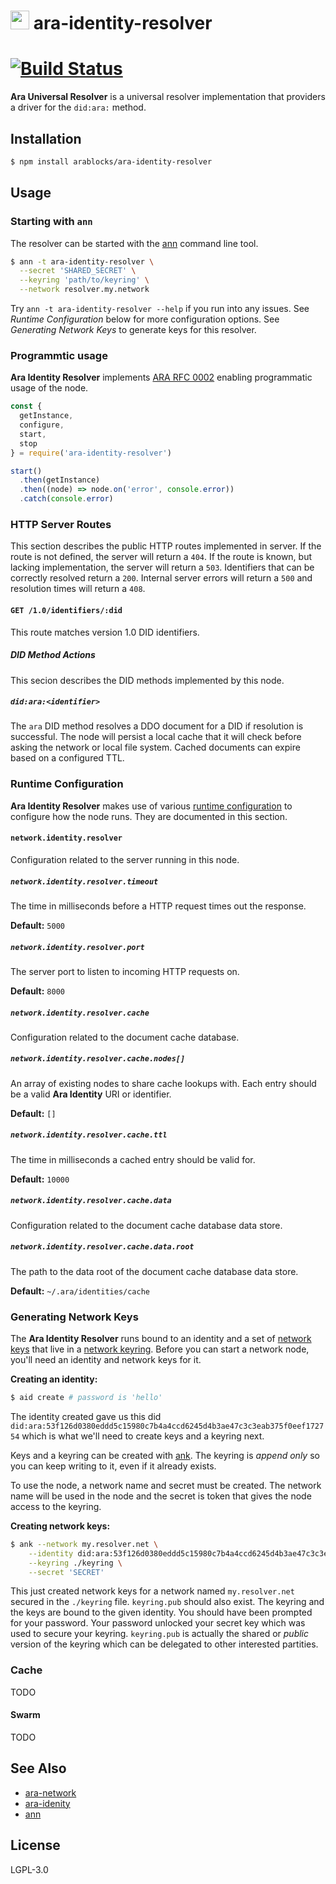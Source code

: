 <img src="https://github.com/AraBlocks/docs/blob/master/ara.png" width="30" height="30" /> ara-identity-resolver
=====================

[![Build Status](https://travis-ci.com/AraBlocks/ara-identity-resolver.svg?token=Ty4yTmKT8aELetQd1xZp&branch=master)](https://travis-ci.com/AraBlocks/ara-identity-resolver)
==============================

**Ara Universal Resolver** is a universal resolver implementation that
providers a driver for the `did:ara:` method.

## Installation

```sh
$ npm install arablocks/ara-identity-resolver
```

## Usage

### Starting with `ann`

The resolver can be started with the
[ann](https://github.com/arablocks/ara-network#ara-network-node1)
command line tool.

```sh
$ ann -t ara-identity-resolver \
  --secret 'SHARED_SECRET' \
  --keyring 'path/to/keyring' \
  --network resolver.my.network
```

Try `ann -t ara-identity-resolver --help` if you run into any issues.
See _Runtime Configuration_ below for more configuration options. See
_Generating Network Keys_ to generate keys for this resolver.

### Programmtic usage

**Ara Identity Resolver** implements [ARA RFC
0002](https://github.com/AraBlocks/rfcs/blob/master/text/0002-ann.md)
enabling programmatic usage of the node.

```js
const {
  getInstance,
  configure,
  start,
  stop
} = require('ara-identity-resolver')

start()
  .then(getInstance)
  .then((node) => node.on('error', console.error))
  .catch(console.error)
```

### HTTP Server Routes

This section describes the public HTTP routes implemented in server. If
the route is not defined, the server will return a `404`. If the route
is known, but lacking implementation, the server will return a `503`.
Identifiers that can be correctly resolved return a `200`. Internal
server errors will return a `500` and resolution times will return a
`408`.

#### `GET /1.0/identifiers/:did`

This route matches version 1.0 DID identifiers.

##### DID Method Actions

This secion describes the DID methods implemented by this node.

##### `did:ara:<identifier>`

The `ara` DID method resolves a DDO document for a DID if resolution is
successful. The node will persist a local cache that it will check
before asking the network or local file system. Cached documents can
expire based on a configured TTL.

### Runtime Configuration

**Ara Identity Resolver** makes use of various [runtime
configuration](https://github.com/AraBlocks/ara-runtime-configuration)
to configure how the node runs. They are documented in this section.

#### `network.identity.resolver`

Configuration related to the server running in this node.

##### `network.identity.resolver.timeout`

The time in milliseconds before a HTTP request times out the response.

**Default:** `5000`

##### `network.identity.resolver.port`

The server port to listen to incoming HTTP requests on.

**Default:** `8000`

##### `network.identity.resolver.cache`

Configuration related to the document cache database.

##### `network.identity.resolver.cache.nodes[]`

An array of existing nodes to share cache lookups with. Each entry
should be a valid **Ara Identity** URI or identifier.

**Default:** `[]`

##### `network.identity.resolver.cache.ttl`

The time in milliseconds a cached entry should be valid for.

**Default:** `10000`

##### `network.identity.resolver.cache.data`

Configuration related to the document cache database data store.

##### `network.identity.resolver.cache.data.root`

The path to the data root of the document cache database data store.

**Default:** `~/.ara/identities/cache`

### Generating Network Keys

The **Ara Identity Resolver** runs bound to an identity and a set of
[network
keys](https://github.com/AraBlocks/rfcs/blob/master/text/0003-ank.md)
that live in a [network
keyring](https://github.com/AraBlocks/ara-network/blob/master/keyring.js).
Before you can start a network node, you'll need an identity and network
keys for it.

**Creating an identity:**

```sh
$ aid create # password is 'hello'
```

The identity created gave us this did
`did:ara:53f126d0380eddd5c15980c7b4a4ccd6245d4b3ae47c3c3eab375f0eef172754`
which is what we'll need to create keys and a keyring next.

Keys and a keyring can be created with
[ank](https://github.com/arablocks/ara-network#ara-network-keys1). The
keyring is _append only_ so you can keep writing to it, even if it
already exists.

To use the node, a network name and secret must be created. The network
name will be used in the node and the secret is token that gives the
node access to the keyring.

**Creating network keys:**

```sh
$ ank --network my.resolver.net \
    --identity did:ara:53f126d0380eddd5c15980c7b4a4ccd6245d4b3ae47c3c3eab375f0eef172754 \
    --keyring ./keyring \
    --secret 'SECRET'
```

This just created network keys for a network named `my.resolver.net`
secured in the `./keyring` file. `keyring.pub` should also exist. The
keyring and the keys are bound to the given identity. You should have
been prompted for your password. Your password unlocked your secret key
which was used to secure your keyring. `keyring.pub` is actually the
shared or _public_ version of the keyring which can be delegated to
other interested partities.

### Cache

TODO

#### Swarm

TODO

## See Also

* [ara-network](https://github.com/arablocks/ara-network)
* [ara-idenity](https://github.com/AraBlocks/ara-identity)
* [ann](https://github.com/arablocks/ara-network#ara-network-node1)

## License

LGPL-3.0
